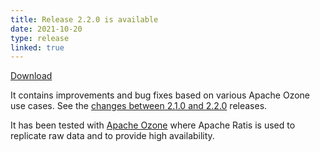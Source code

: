 ```yaml
---
title: Release 2.2.0 is available
date: 2021-10-20
type: release
linked: true
---
```

<!---
  Licensed under the Apache License, Version 2.0 (the "License");
  you may not use this file except in compliance with the License.
  You may obtain a copy of the License at

   http://www.apache.org/licenses/LICENSE-2.0

  Unless required by applicable law or agreed to in writing, software
  distributed under the License is distributed on an "AS IS" BASIS,
  WITHOUT WARRANTIES OR CONDITIONS OF ANY KIND, either express or implied.
  See the License for the specific language governing permissions and
  limitations under the License. See accompanying LICENSE file.
-->

[Download](https://ratis.apache.org/downloads.html)

It contains improvements and bug fixes based on various Apache Ozone use cases.
See the [changes between 2.1.0 and 2.2.0](https://github.com/apache/ratis/compare/ratis-2.1.0...ratis-2.2.0) releases.

It has been tested with [Apache Ozone](https://ozone.apache.org) where Apache Ratis is used to replicate raw data and to provide high availability. 

